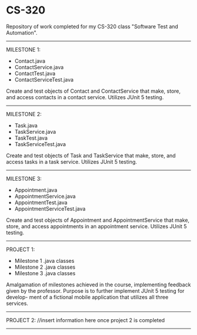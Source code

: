 # CS-320
Repository of work completed for my CS-320 class "Software Test and Automation".
- - - - - - - - - - - - - - - - - - - - - - - - - - - - - - - - - - - - - - - - -
MILESTONE 1:
  - Contact.java
  - ContactService.java
  - ContactTest.java
  - ContactServiceTest.java

  Create and test objects of Contact and ContactService that make, store, and
  access contacts in a contact service.  Utilizes JUnit 5 testing.
- - - - - - - - - - - - - - - - - - - - - - - - - - - - - - - - - - - - - - - - -
MILESTONE 2:
  - Task.java
  - TaskService.java
  - TaskTest.java
  - TaskServiceTest.java
  
  Create and test objects of Task and TaskService that make, store, and access
  tasks in a task service.  Utilizes JUnit 5 testing.
- - - - - - - - - - - - - - - - - - - - - - - - - - - - - - - - - - - - - - - - -
MILESTONE 3:
  - Appointment.java
  - AppointmentService.java
  - AppointmentTest.java
  - AppointmentServiceTest.java
  
  Create and test objects of Appointment and AppointmentService that make, store,
  and access appointments in an appointment service.  Utilizes JUnit 5 testing.
- - - - - - - - - - - - - - - - - - - - - - - - - - - - - - - - - - - - - - - - -
PROJECT 1:
  - Milestone 1 .java classes
  - Milestone 2 .java classes
  - Milestone 3 .java classes
  
  Amalgamation of milestones achieved in the course, implementing feedback given 
  by the professor.  Purpose is to further implement JUnit 5 testing for develop-
  ment of a fictional mobile application that utilizes all three services.
- - - - - - - - - - - - - - - - - - - - - - - - - - - - - - - - - - - - - - - - -
PROJECT 2:
  //insert information here once project 2 is completed
- - - - - - - - - - - - - - - - - - - - - - - - - - - - - - - - - - - - - - - - -
